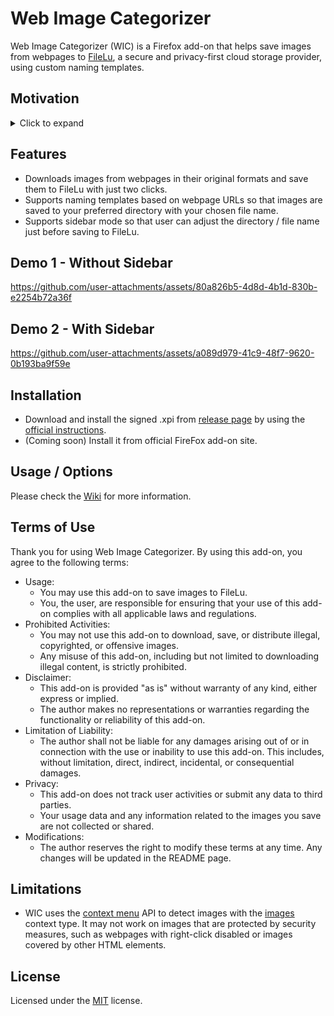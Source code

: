 # Web Image Categorizer

Web Image Categorizer (WIC) is a Firefox add-on that helps save images from webpages to [FileLu](https://filelu.com/), a secure and privacy-first cloud storage provider, using custom naming templates.

## Motivation
<details>
  <summary>Click to expand</summary>

  In 2024, there was a significant surge in the development of AI applications, and I was particularly impressed by the advancements in text-to-image generative AI technology. Over the course of a year, I used several applications, like Copilot, to generate images. As a result, I amassed a considerable collection of generated images, some of which were truly remarkable and worth preserving.

  To ensure the safekeeping of these images, I discovered FileLu, a platform that provides secure cloud storage and easy-to-integrate APIs. Given my preference for using Firefox, I decided to create this add-on to streamline the process of saving images from websites directly to my online storage. This add-on not only simplifies the workflow but also ensures that my valuable images are stored securely and efficiently.

  If you are new to FileLu, please consider to register by using my <a href="https://filelu.com/5155514948.html" target="_blank">referral link</a>.
</details>

## Features
* Downloads images from webpages in their original formats and save them to FileLu with just two clicks.
* Supports naming templates based on webpage URLs so that images are saved to your preferred directory with your chosen file name.
* Supports sidebar mode so that user can adjust the directory / file name just before saving to FileLu.

## Demo 1 - Without Sidebar
https://github.com/user-attachments/assets/80a826b5-4d8d-4b1d-830b-e2254b72a36f

## Demo 2 - With Sidebar
https://github.com/user-attachments/assets/a089d979-41c9-48f7-9620-0b193ba9f59e

## Installation
* Download and install the signed .xpi from [release page](https://github.com/hkalbertl/web-image-categorizer/releases) by using the [official instructions](https://extensionworkshop.com/documentation/publish/distribute-sideloading/#install-addon-from-file).
* (Coming soon) Install it from official FireFox add-on site.

## Usage / Options
Please check the [Wiki](https://github.com/hkalbertl/web-image-categorizer/wiki) for more information.

## Terms of Use
Thank you for using Web Image Categorizer. By using this add-on, you agree to the following terms:

* Usage:
  * You may use this add-on to save images to FileLu.
  * You, the user, are responsible for ensuring that your use of this add-on complies with all applicable laws and regulations.
* Prohibited Activities:
  * You may not use this add-on to download, save, or distribute illegal, copyrighted, or offensive images.
  * Any misuse of this add-on, including but not limited to downloading illegal content, is strictly prohibited.
* Disclaimer:
  * This add-on is provided "as is" without warranty of any kind, either express or implied.
  * The author makes no representations or warranties regarding the functionality or reliability of this add-on.
* Limitation of Liability:
  * The author shall not be liable for any damages arising out of or in connection with the use or inability to use this add-on. This includes, without limitation, direct, indirect, incidental, or consequential damages.
* Privacy:
  * This add-on does not track user activities or submit any data to third parties.
  * Your usage data and any information related to the images you save are not collected or shared.
* Modifications:
  * The author reserves the right to modify these terms at any time. Any changes will be updated in the README page.

## Limitations
* WIC uses the [context menu](https://developer.mozilla.org/en-US/docs/Mozilla/Add-ons/WebExtensions/user_interface/Context_menu_items) API to detect images with the [images](https://developer.mozilla.org/en-US/docs/Mozilla/Add-ons/WebExtensions/API/menus/ContextType) context type. It may not work on images that are protected by security measures, such as webpages with right-click disabled or images covered by other HTML elements.

## License
Licensed under the [MIT](http://www.opensource.org/licenses/mit-license.php) license.
